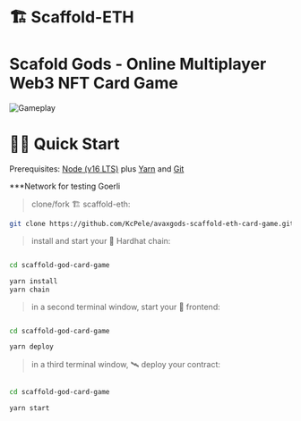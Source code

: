 # 🏗 Scaffold-ETH

# Scafold Gods - Online Multiplayer Web3 NFT Card Game

![Gameplay](https://i.ibb.co/4P2C08x/image.png)

# 🏄‍♂️ Quick Start

Prerequisites: [Node (v16 LTS)](https://nodejs.org/en/download/) plus [Yarn](https://classic.yarnpkg.com/en/docs/install/) and [Git](https://git-scm.com/downloads)

\*\*\*Network for testing
Goerli

> clone/fork 🏗 scaffold-eth:

```bash
git clone https://github.com/KcPele/avaxgods-scaffold-eth-card-game.git
```

> install and start your 👷‍ Hardhat chain:

```bash

cd scaffold-god-card-game

yarn install
yarn chain
```

> in a second terminal window, start your 📱 frontend:

```bash

cd scaffold-god-card-game

yarn deploy
```

> in a third terminal window, 🛰 deploy your contract:

```bash

cd scaffold-god-card-game

yarn start


```
